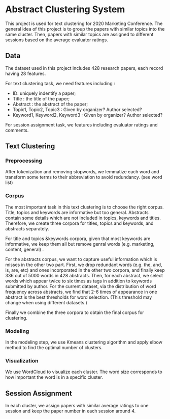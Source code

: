 # Abstract Clustering System
This project is used for text clustering for 2020 Marketing Conference. The general idea of this project is to group the papers with similar topics into the same cluster. Then, papers with similar topics are assigned to different sessions based on the average evaluator ratings.

## Data
The dataset used in this project includes 428 research papers, each record having 28 features.

For text clustering task, we need features including :
- ID: uniquely indentify a paper;
- Title : the title of the paper;
- Abstract : the abstract of the paper;
- Topic1, Topic2, Topic3 : Given by organizer? Author selected?
- Keyword1, Keyword2, Keyword3 : Given by organizer? Author selected?

For session assignment task, we features including evaluator ratings and comments.

## Text Clustering
### Preprocessing

After tokenization and removing stopwords, we lemmatize each word and transform some terms to their abbreviation to avoid redundancy. (see word list)

### Corpus

The most important task in this text clustering is to choose the right corpus. Title, topics and keywords are informative but too general. Abstracts contain some details which are not included in topics, keywords and titles. Therefore, we create three corpora for titles, topics and keywords, and abstracts separately. 

For title and topics &keywords corpora, given that most keywords are informative, we keep them all but remove genral words (e.g. marketing, content, general) .

For the abstracts corpus, we want to capture useful information which is misses in the other two part. First, we drop redundant words (e.g. the, and, is, are, etc) and ones incorporated in the other two corpora, and finally keep 336 out of 5000 words in 428 abstracts. Then, for each abstract, we select words which appear twice to six times as tags in addition to keywords submitted by author. For the current dataset, via the distribution of word frequency across abstracts, we find that 2-6 times of appearance in one abstract is the best thresholds for word selection. (This threshold may change when using different datasets.)

Finally we combine the three corpora to obtain the final corpus for clustering.

### Modeling

In the modeling step, we use Kmeans clustering algorithm and apply elbow method to find the optimal number of clusters. 

### Visualization

We use WordCloud to visualize each cluster. The word size corresponds to how important the word is in a specific cluster.

## Session Assignment

In each cluster, we assign papers with similar average ratings to one session and keep the paper number in each session around 4. 
